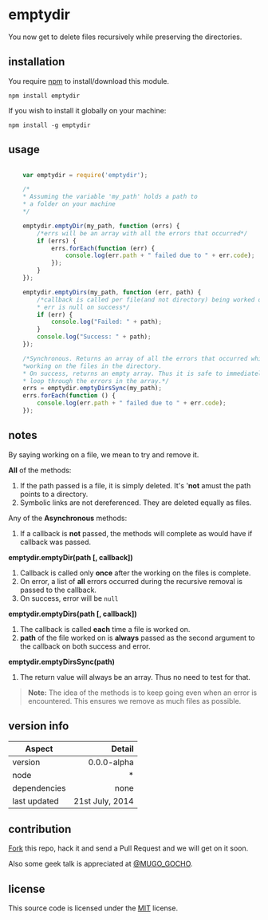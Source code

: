 ﻿# emptydir #

You now get to delete files recursively while preserving the directories.

## installation ##

You require [npm][npm] to install/download this module.

`npm install emptydir`

If you wish to install it globally on your machine:

`npm install -g emptydir`

## usage ##

```js

    var emptydir = require('emptydir');

    /* 
    * Assuming the variable 'my_path' holds a path to
    * a folder on your machine
    */

    emptydir.emptyDir(my_path, function (errs) {
        /*errs will be an array with all the errors that occurred*/
        if (errs) {
            errs.forEach(function (err) {
                console.log(err.path + " failed due to " + err.code);
            });
        }
    });

    emptydir.emptyDirs(my_path, function (err, path) {
        /*callback is called per file(and not directory) being worked on.
        * err is null on success*/
        if (err) {
            console.log("Failed: " + path);
        }
        console.log("Success: " + path);
    });

    /*Synchronous. Returns an array of all the errors that occurred while
    *working on the files in the directory.
    * On success, returns an empty array. Thus it is safe to immediately
    * loop through the errors in the array.*/
    errs = emptydir.emptyDirsSync(my_path);
    errs.forEach(function () {
        console.log(err.path + " failed due to " + err.code);
    });
```

## notes ##

By saying working on a file, we mean to try and remove it.

**All** of the methods:

1. If the path passed is a file, it is simply deleted. It's '**not** amust the path points to a directory.
2. Symbolic links are not dereferenced. They are deleted equally as files.

Any of the **Asynchronous** methods:

1. If a callback is **not** passed, the methods will complete as would have if callback was passed.

**emptydir.emptyDir(path [, callback])**

1. Callback is called only **once** after the working on the files is complete.
2. On error, a list of **all** errors occurred during the recursive removal is passed to the callback.
3. On success, error will be `null`

**emptydir.emptyDirs(path [, callback])**

1. The callback is called **each** time a file is worked on.
2. **path** of the file worked on is **always** passed as the second argument to the callback on both success and error.


**emptydir.emptyDirsSync(path)**

1. The return value will always be an array. Thus no need to test for that.

> **Note:** The idea of the methods is to keep going even when an error is encountered. This ensures we remove as much files as possible.

## version info ##

|Aspect|Detail|
|------|------:|
|version|0.0.0-alpha|
|node|*|
|dependencies|none|
|last updated|21st July, 2014|

<!-- > A different [version][version]?-->

## contribution ##

[Fork][fork] this repo, hack it and send a Pull Request and we will get on it soon.

Also some geek talk is appreciated at [@MUGO_GOCHO][tweet].

## license #

This source code is licensed under the [MIT][MIT] license.

[npm]:https://npmjs.org "Node Package Manager"
[version]:https://github.com/GochoMugo/emptydir "All Versions"
[fork]:https://github.com/GochoMugo/emptydir "Fork this repo"
[tweet]:https://twitter.com/MUGO_GOCHO "Tweet me"
[MIT]:https://github.com/GochoMugo/emptydir/blob/master/LICENSE  "Read the License"
